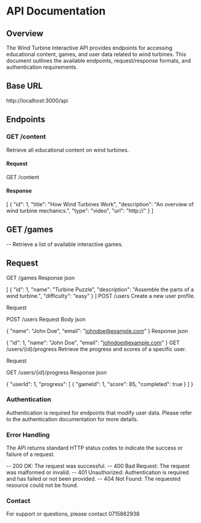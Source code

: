 # API Documentation

## Overview
The Wind Turbine Interactive API provides endpoints for accessing educational content, games, and user data related to wind turbines. This document outlines the available endpoints, request/response formats, and authentication requirements.

## Base URL
http://localhost:3000/api

## Endpoints

### GET /content
Retrieve all educational content on wind turbines.

#### Request
GET /content

 

#### Response
[
  {
    "id": 1,
    "title": "How Wind Turbines Work",
    "description": "An overview of wind turbine mechanics.",
    "type": "video",
    "url": "http://"
  }
]
## GET /games
-- Retrieve a list of available interactive games.

## Request
 
GET /games
Response
json
 
[
  {
    "id": 1,
    "name": "Turbine Puzzle",
    "description": "Assemble the parts of a wind turbine.",
    "difficulty": "easy"
  }
]
POST /users
Create a new user profile.

Request
 
POST /users
Request Body
json
 
{
  "name": "John Doe",
  "email": "johndoe@example.com"
}
Response
json
 
{
  "id": 1,
  "name": "John Doe",
  "email": "johndoe@example.com"
}
GET /users/{id}/progress
Retrieve the progress and scores of a specific user.

Request
 
GET /users/{id}/progress
Response
json
 
{
  "userId": 1,
  "progress": [
    {
      "gameId": 1,
      "score": 85,
      "completed": true
    }
  ]
}
### Authentication
Authentication is required for endpoints that modify user data. Please refer to the authentication documentation for more details.

### Error Handling
The API returns standard HTTP status codes to indicate the success or failure of a request.

-- 200 OK: The request was successful.
-- 400 Bad Request: The request was malformed or invalid.
-- 401 Unauthorized: Authentication is required and has failed or not been provided.
-- 404 Not Found: The requested resource could not be found.
### Contact
For support or questions, please contact 0715862938